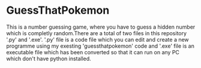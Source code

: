 # GuessThatPokemon
This is a number guessing game, where you have to guess a hidden number which is completly random.There are a total of two files in this repository '.py' and '.exe'. '.py' file is a code file which you can edit and create a new programme using my exesting 'guessthatpokemon' code and '.exe' file is an executable file which has been converted so that it can run on any PC which don't have python installed.
